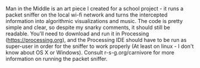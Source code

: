 Man in the Middle is an art piece I created for a school project - it runs a packet sniffer on the local wi-fi network and turns the intercepted information into algorithmic visualizations and music. The code is pretty simple and clear, so despite my snarky comments, it should still be readable. You'll need to download and run it in Processing (https://processing.org), and the Processing IDE should have to be run as super-user in order for the sniffer to work properly (At least on linux - I don't know about OS X or Windows). Consult r-s-g.org/carnivore for more information on running the packet sniffer.

[Screenshot]: https://i.imgur.com/2NS9aFQ.jpg "Screenshot"
